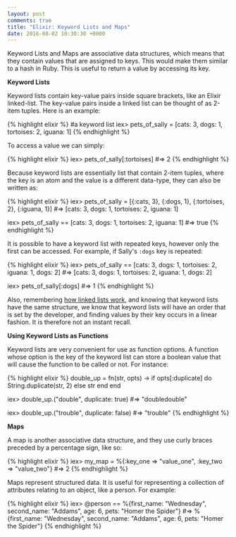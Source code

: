 ```yaml
---
layout: post
comments: true
title: "Elixir: Keyword Lists and Maps"
date: 2016-08-02 10:30:30 +0000
---
```


Keyword Lists and Maps are associative data structures, which means that they contain values that are assigned to keys. This would make them similar to a hash in Ruby. This is useful to return a value by accessing its key. 

<strong>Keyword Lists</strong>

Keyword lists contain key-value pairs inside square brackets, like an Elixir linked-list. The key-value pairs inside a linked list can be thought of as 2-item tuples. Here is an example:

{% highlight elixir %}
#a keyword list
iex> pets_of_sally = [cats: 3, dogs: 1, tortoises: 2, iguana: 1]
{% endhighlight %}

To access a value we can simply:

{% highlight elixir %}
iex> pets_of_sally[:tortoises] 
#=> 2
{% endhighlight %}

Because keyword lists are essentially list that contain 2-item tuples, where the key is an atom and the value is a different data-type, they can also be written as:

{% highlight elixir %}
iex> pets_of_sally = [{:cats, 3}, {:dogs, 1}, {:tortoises, 2}, {:iguana, 1}]
#=> [cats: 3, dogs: 1, tortoises: 2, iguana: 1]

iex> pets_of_sally == [cats: 3, dogs: 1, tortoises: 2, iguana: 1]
#=> true
{% endhighlight %}

It is possible to have a keyword list with repeated keys, however only the first can be accessed. For example, if Sally's `:dogs` key is repeated:

{% highlight elixir %}
iex> pets_of_sally == [cats: 3, dogs: 1, tortoises: 2, iguana: 1, dogs: 2]
#=> [cats: 3, dogs: 1, tortoises: 2, iguana: 1, dogs: 2]

iex> pets_of_sally[:dogs]
#=> 1
{% endhighlight %}

Also, remembering [how linked lists work][linked-lists-post], and knowing that keyword lists have the same structure, we know that keyword lists will have an order that is set by the developer, and finding values by their key occurs in a linear fashion. It is therefore not an instant recall. 

<strong>Using Keyword Lists as Functions</strong>

Keyword lists are very convenient for use as function options. A function whose option is the key of the keyword list can store a boolean value that will cause the function to be called or not. For instance:

{% highlight elixir %}
double_up = fn(str, opts) -> 
  if opts[:duplicate] do
    String.duplicate(str, 2)
  else
    str
  end
end

iex> double_up.("double", duplicate: true)
#=> "doubledouble"

iex> double_up.("trouble", duplicate: false)
#=> "trouble"
{% endhighlight %}

<strong>Maps</strong>

A map is another associative data structure, and they use curly braces preceded by a percentage sign, like so:

{% highlight elixir %}
iex> my_map = %{:key_one => "value_one", :key_two => "value_two"}
#=> 2
{% endhighlight %}

Maps represent structured data. It is useful for representing a collection of attributes relating to an object, like a person. For example:

{% highlight elixir %}
iex> @person == %{first_name: "Wednesday",
    second_name: "Addams",
    age: 6, 
    pets: "Homer the Spider"}
#=> %{first_name: "Wednesday", second_name: "Addams", age: 6, pets: "Homer the Spider"}
{% endhighlight %}


[linked-lists-post]:http://daisymolving.github.io/2016/08/01/linked-list-vs-tuples-and-arrays.html
